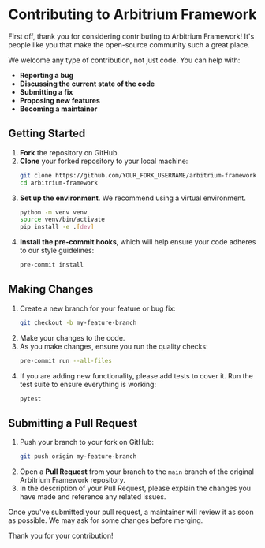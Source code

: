 # Contributing to Arbitrium Framework

First off, thank you for considering contributing to Arbitrium Framework! It's people like you that make the open-source community such a great place.

We welcome any type of contribution, not just code. You can help with:

- **Reporting a bug**
- **Discussing the current state of the code**
- **Submitting a fix**
- **Proposing new features**
- **Becoming a maintainer**

## Getting Started

1.  **Fork** the repository on GitHub.
2.  **Clone** your forked repository to your local machine:
    ```sh
    git clone https://github.com/YOUR_FORK_USERNAME/arbitrium-framework.git
    cd arbitrium-framework
    ```
3.  **Set up the environment**. We recommend using a virtual environment.
    ```sh
    python -m venv venv
    source venv/bin/activate
    pip install -e .[dev]
    ```
4.  **Install the pre-commit hooks**, which will help ensure your code adheres to our style guidelines:
    ```sh
    pre-commit install
    ```

## Making Changes

1.  Create a new branch for your feature or bug fix:
    ```sh
    git checkout -b my-feature-branch
    ```
2.  Make your changes to the code.
3.  As you make changes, ensure you run the quality checks:
    ```sh
    pre-commit run --all-files
    ```
4.  If you are adding new functionality, please add tests to cover it. Run the test suite to ensure everything is working:
    ```sh
    pytest
    ```

## Submitting a Pull Request

1.  Push your branch to your fork on GitHub:
    ```sh
    git push origin my-feature-branch
    ```
2.  Open a **Pull Request** from your branch to the `main` branch of the original Arbitrium Framework repository.
3.  In the description of your Pull Request, please explain the changes you have made and reference any related issues.

Once you've submitted your pull request, a maintainer will review it as soon as possible. We may ask for some changes before merging.

Thank you for your contribution!
